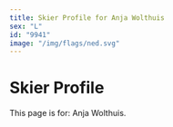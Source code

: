 ```yaml
---
title: Skier Profile for Anja Wolthuis
sex: "L"
id: "9941"
image: "/img/flags/ned.svg" 
---
```


# Skier Profile

This page is for: Anja Wolthuis.
    
